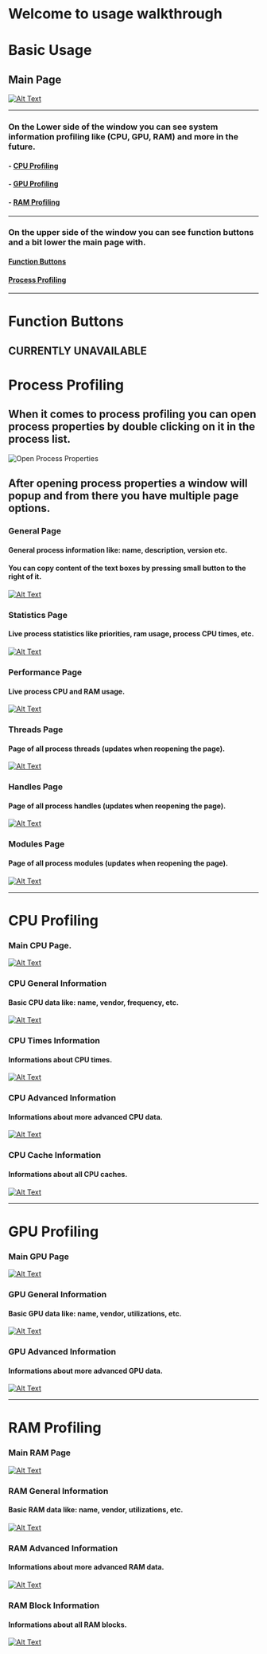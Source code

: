 ﻿# Welcome to usage walkthrough

# Basic Usage

## Main Page
[![Alt Text](UsageResources/MainPage.png)](UsageResources/MainPage.png)

---
### On the Lower side of the window you can see system information profiling like (CPU, GPU, RAM) and more in the future.
#### - [CPU Profiling](#cpu-profiling)
#### - [GPU Profiling](#gpu-profiling)
#### - [RAM Profiling](#ram-profiling)
---
### On the upper side of the window you can see function buttons and a bit lower the main page with.
#### [Function Buttons](#function-buttons)
#### [Process Profiling](#process-profiling)
---

# Function Buttons
## CURRENTLY UNAVAILABLE

# Process Profiling
## When it comes to process profiling you can open process properties by double clicking on it in the process list.
![Open Process Properties](./UsageResources/OpenProcessProperties.gif)

## After opening process properties a window will popup and from there you have multiple page options.

### General Page
#### General process information like: name, description, version etc.
#### You can copy content of the text boxes by pressing small button to the right of it.
[![Alt Text](UsageResources/ProcessPropertiesGeneral.png)](UsageResources/ProcessPropertiesGeneral.png)

### Statistics Page
#### Live process statistics like priorities, ram usage, process CPU times, etc. 
[![Alt Text](UsageResources/ProcessPropertiesStatistics.png)](UsageResources/ProcessPropertiesStatistics.png)

### Performance Page
#### Live process CPU and RAM usage.
[![Alt Text](UsageResources/ProcessPropertiesPerformance.png)](UsageResources/ProcessPropertiesPerformance.png)

### Threads Page
#### Page of all process threads (updates when reopening the page).
[![Alt Text](UsageResources/ProcessPropertiesThreads.png)](UsageResources/ProcessPropertiesThreads.png)

### Handles Page
#### Page of all process handles (updates when reopening the page).
[![Alt Text](UsageResources/ProcessPropertiesHandles.png)](UsageResources/ProcessPropertiesHandles.png)

### Modules Page
#### Page of all process modules (updates when reopening the page).
[![Alt Text](UsageResources/ProcessPropertiesModules.png)](UsageResources/ProcessPropertiesModules.png)

---

# CPU Profiling

### Main CPU Page.
[![Alt Text](UsageResources/CPU.png)](UsageResources/CPU.png)

### CPU General Information
#### Basic CPU data like: name, vendor, frequency, etc.
[![Alt Text](UsageResources/CPUGenera.png)](UsageResources/CPUGenera.png)

### CPU Times Information
#### Informations about CPU times.
[![Alt Text](UsageResources/CPUTimes.png)](UsageResources/CPUTimes.png)

### CPU Advanced Information
#### Informations about more advanced CPU data.
[![Alt Text](UsageResources/CPUAdvanced.png)](UsageResources/CPUAdvanced.png)

### CPU Cache Information
#### Informations about all CPU caches.
[![Alt Text](UsageResources/CPUCache.png)](UsageResources/CPUCache.png)

---

# GPU Profiling

### Main GPU Page
[![Alt Text](UsageResources/GPU.png)](UsageResources/GPU.png)

### GPU General Information
#### Basic GPU data like: name, vendor, utilizations, etc.
[![Alt Text](UsageResources/GPUGeneral.png)](UsageResources/GPUGeneral.png)

### GPU Advanced Information
#### Informations about more advanced GPU data.
[![Alt Text](UsageResources/GPUAdvanced.png)](UsageResources/GPUAdvanced.png)

---

# RAM Profiling

### Main RAM Page
[![Alt Text](UsageResources/RAM.png)](UsageResources/RAM.png)

### RAM General Information
#### Basic RAM data like: name, vendor, utilizations, etc.
[![Alt Text](UsageResources/RAMGeneral.png)](UsageResources/RAMGeneral.png)

### RAM Advanced Information
#### Informations about more advanced RAM data.
[![Alt Text](UsageResources/RAMAdvanced.png)](UsageResources/RAMAdvanced.png)

### RAM Block Information
#### Informations about all RAM blocks.
[![Alt Text](UsageResources/RAMBlock.png)](UsageResources/RAMBlock.png)
